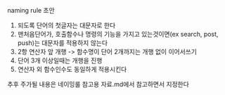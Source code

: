 naming rule 초안

1. 되도록 단어의 첫글자는 대문자로 한다
2. 맨처음단어가, 호출함수나 명령의 기능을 가지고 있는것이면(ex search, post, push)는 대문자를 적용하지 않는다
3. 2항 연산자 앞 개행
-> 함수명이 단어 2개까지는 개행 없이 이어서쓰기
4. 단어 3개 이상일때는 개행을 진행
5. 연산자 외 함수인수도 동일하게 적용시킨다

추후 주가될 내용은 네이밍룰 참고용 자료.md에서 참고하면서 지정한다

